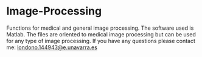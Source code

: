 # Image-Processing
Functions for medical and general image processing. The software used is Matlab.
The files are oriented to medical image processing but can be used for any type of image processing. 
If you have any questions please contact me: londono.144943@e.unavarra.es
